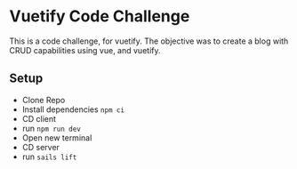 # Vuetify Code Challenge

This is a code challenge, for vuetify. The objective was to create a blog with CRUD capabilities using vue, and vuetify.

## Setup

- Clone Repo
- Install dependencies `npm ci`
- CD client
- run `npm run dev`
- Open new terminal
- CD server
- run `sails lift`
